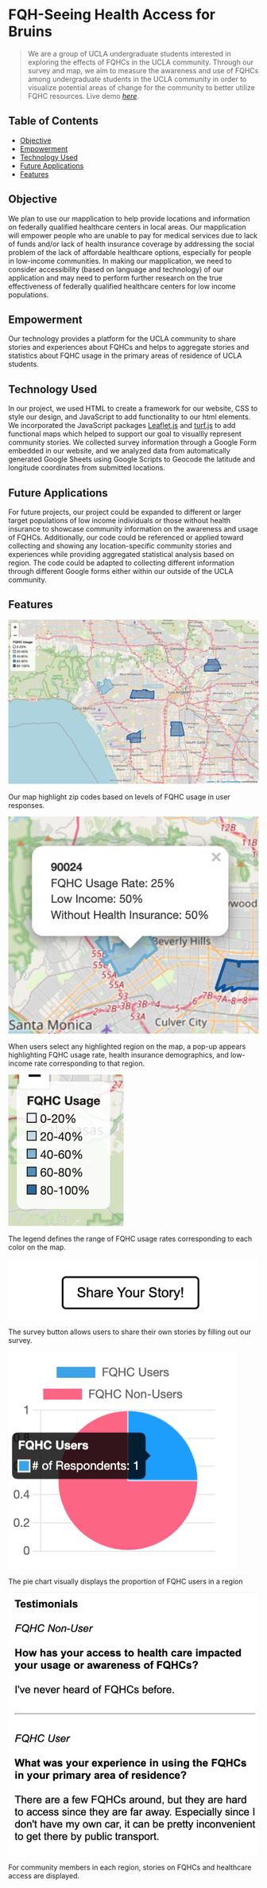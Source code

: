 # FQH-Seeing Health Access for Bruins
> We are a group of UCLA undergraduate students interested in exploring the effects of FQHCs in the UCLA community. Through our survey and map, we aim to measure the awareness and use of FQHCs among undergraduate students in the UCLA community in order to visualize potential areas of change for the community to better utilize FQHC resources.
> Live demo [_here_](https://jamesfalkenroth.github.io/healthcare/index.html). <!-- If you have the project hosted somewhere, include the link here. -->

## Table of Contents
* [Objective](#objective)
* [Empowerment](#empowerment)
* [Technology Used](#technology-used)
* [Future Applications](#future-applications)
* [Features](#features)

## Objective

We plan to use our mapplication to help provide locations and information on federally qualified healthcare centers in local areas. Our mapplication will empower people who are unable to pay for medical services due to lack of funds and/or lack of health insurance coverage by addressing the social problem of the lack of affordable healthcare options, especially for people in low-income communities. In making our mapplication, we need to consider accessibility (based on language and technology) of our application and may need to perform further research on the true effectiveness of federally qualified healthcare centers for low income populations.

## Empowerment

Our technology provides a platform for the UCLA community to share stories and experiences about FQHCs and helps to aggregate stories and statistics about FQHC usage in the primary areas of residence of UCLA students.

## Technology Used

In our project, we used HTML to create a framework for our website, CSS to style our design, and JavaScript to add functionality to our html elements. We incorporated the JavaScript packages [Leaflet.js](https://leafletjs.com/) and [turf.js](https://turfjs.org/) to add functional maps which helped to support our goal to visuallly represent community stories. We collected survey information through a Google Form embedded in our website, and we analyzed data from automatically generated Google Sheets using Google Scripts to Geocode the latitude and longitude coordinates from submitted locations.

## Future Applications

For future projects, our project could be expanded to different or larger target populations of low income individuals or those without health insurance to showcase community information on the awareness and usage of FQHCs. Additionally, our code could be referenced or applied toward collecting and showing any location-specific community stories and experiences while providing aggregated statistical analysis based on region. The code could be adapted to collecting different information through different Google forms either within our outside of the UCLA community.

## Features

![Map](./img/map2.png)

Our map highlight zip codes based on levels of FQHC usage in user responses.

![Pop-Up](./img/popup2.png)

When users select any highlighted region on the map, a pop-up appears highlighting FQHC usage rate, health insurance demographics, and low-income rate corresponding to that region.

![Legend](./img/legend2.png)

The legend defines the range of FQHC usage rates corresponding to each color on the map.

![Survey Button](./img/survey.png)

The survey button allows users to share their own stories by filling out our survey.

![Pie Chart](./img/chart.png)

The pie chart visually displays the proportion of FQHC users in a region

![Testimonials](./img/testimonials.png)

For community members in each region, stories on FQHCs and healthcare access are displayed.